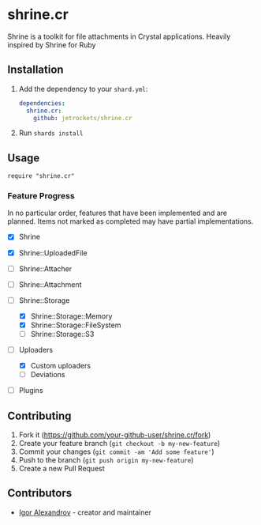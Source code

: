 # shrine.cr

Shrine is a toolkit for file attachments in Crystal applications. Heavily inspired by Shrine for Ruby

## Installation

1. Add the dependency to your `shard.yml`:

   ```yaml
   dependencies:
     shrine.cr:
       github: jetrockets/shrine.cr
   ```

2. Run `shards install`

## Usage

```crystal
require "shrine.cr"
```

### Feature Progress

In no particular order, features that have been implemented and are planned.
Items not marked as completed may have partial implementations.

- [X] Shrine
- [X] Shrine::UploadedFile
- [ ] Shrine::Attacher
- [ ] Shrine::Attachment
- [ ] Shrine::Storage
    - [X] Shrine::Storage::Memory
    - [X] Shrine::Storage::FileSystem
    - [ ] Shrine::Storage::S3
- [ ] Uploaders
    - [X] Custom uploaders
    - [ ] Deviations
- [ ] Plugins



## Contributing

1. Fork it (<https://github.com/your-github-user/shrine.cr/fork>)
2. Create your feature branch (`git checkout -b my-new-feature`)
3. Commit your changes (`git commit -am 'Add some feature'`)
4. Push to the branch (`git push origin my-new-feature`)
5. Create a new Pull Request

## Contributors

- [Igor Alexandrov](https://github.com/igor-alexandrov) - creator and maintainer
